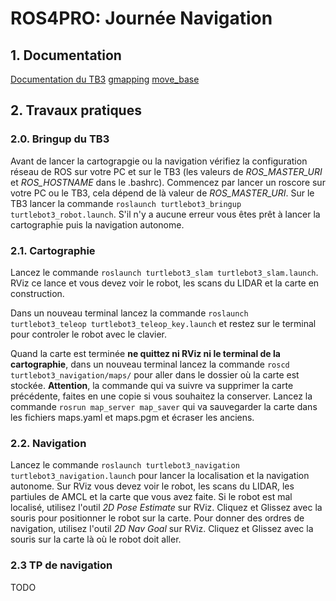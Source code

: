 # ROS4PRO: Journée Navigation

## 1. Documentation
[Documentation du TB3](http://emanual.robotis.com/docs/en/platform/turtlebot3/overview/) 
[gmapping](http://wiki.ros.org/gmapping)
[move_base](http://wiki.ros.org/move_base)

## 2. Travaux pratiques

### 2.0. Bringup du TB3 
Avant de lancer la cartograpgie ou la navigation vérifiez la configuration réseau de ROS sur votre PC et sur le TB3 (les valeurs de *ROS_MASTER_URI* et *ROS_HOSTNAME* dans le .bashrc).
Commencez par lancer un roscore sur votre PC ou le TB3, cela dépend de là valeur de *ROS_MASTER_URI*.
Sur le TB3 lancer la commande `roslaunch turtlebot3_bringup turtlebot3_robot.launch`.
S'il n'y a aucune erreur vous êtes prêt à lancer la cartographie puis la navigation autonome.

### 2.1. Cartographie 
Lancez le commande `roslaunch turtlebot3_slam turtlebot3_slam.launch`. RViz ce lance et vous devez voir le robot, les scans du LIDAR et la carte en construction.

Dans un nouveau terminal lancez la commande `roslaunch turtlebot3_teleop turtlebot3_teleop_key.launch` et restez sur le terminal pour controler le robot avec le clavier.

Quand la carte est terminée **ne quittez ni RViz ni le terminal de la cartographie**, dans un nouveau terminal lancez la commande `roscd turtlebot3_navigation/maps/` pour aller dans le dossier où la carte est stockée. **Attention**, la commande qui va suivre va supprimer la carte précédente, faites en une copie si vous souhaitez la conserver. Lancez la commande `rosrun map_server map_saver` qui va sauvegarder la carte dans les fichiers maps.yaml et maps.pgm et écraser les anciens.

### 2.2. Navigation
Lancez le commande `roslaunch turtlebot3_navigation turtlebot3_navigation.launch` pour lancer la localisation et la navigation autonome.
Sur RViz vous devez voir le robot, les scans du LIDAR, les partiules de AMCL et la carte que vous avez faite.
Si le robot est mal localisé, utilisez l'outil *2D Pose Estimate* sur RViz. Cliquez et Glissez avec la souris pour positionner le robot sur la carte.
Pour donner des ordres de navigation, utilisez l'outil *2D Nav Goal* sur RViz. Cliquez et Glissez avec la souris sur la carte là où le robot doit aller.

### 2.3 TP de navigation
TODO
